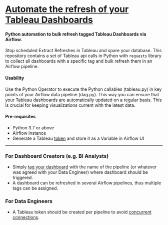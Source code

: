 # [Automate the refresh of your Tableau Dashboards](https://medium.com/@flpalps/why-should-you-automate-the-refresh-of-your-tableau-dashboards-in-your-airflow-pipelines-2c203ac3ca64git)
#### Python automation to bulk refresh tagged Tableau Dashboards via Airflow.
Stop scheduled Extract Refreshes in Tableau and spare your database. This repository contains a set of Tableau api calls in Python with `requests` library to collect all dashboards with a specific tag and bulk refresh them in an Airflow pipeline.

#### Usability
Use the Python Operator to execute the Python callables (tableau.py) in key points of your Airflow data pipeline (dag.py). This way you can ensure that your Tableau dashboards are automatically updated on a regular basis. This is crucial for keeping visualizations current with the latest data.

#### Pre-requisites
* Python 3.7 or above
* Airflow instance
* Generate a Tableau [token](https://help.tableau.com/current/pro/desktop/en-us/useracct.htm#create-a-personal-access-token) and store it as a Variable in Airflow UI

---------------
### For Dashboard Creators (e.g. BI Analysts)
* Simply [tag your dashboard](https://help.tableau.com/current/pro/desktop/en-us/tags.htm#add-tags) with the name of the pipeline (or whatever was agreed with your Data Engineer) where dashboard should be triggered. 
* A dashboard can be refreshed in several Airflow pipelines, thus multiple tags can be assigned.

### For Data Engineers
* A Tableau token should be created per pipeline to avoid [concurrent connections](https://github.com/tableau/server-client-python/issues/717).
